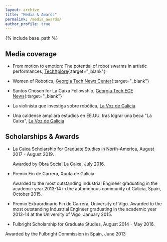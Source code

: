 ```yaml
---
layout: archive
title: "Media & Awards"
permalink: /media_awards/
author_profile: true
---
```


{% include base_path %}

Media coverage
---

* From motion to emotion: The potential of robot swarms in artistic performances, [TechXplore](https://techxplore.com/news/2019-04-motion-emotion-potential-robot-swarms.html){:target="_blank"}

* Women of Robotics, [Georgia Tech News Center](https://www.news.gatech.edu/features/women-robotics){:target="_blank"}

* Santos Chosen for La Caixa Fellowship, [Georgia Tech ECE News](https://www.ece.gatech.edu/news/592604/santos-chosen-la-caixa-fellowship){:target="_blank"}

* La violinista que investiga sobre robótica, [La Voz de Galicia](https://www.lavozdegalicia.es/noticia/pontevedra/2017/06/06/violinista-investiga-sobre-robotica/0003_201706P6C12991.htm)

* Una caldense ampliará estudios en EE.UU. tras lograr una beca "La Caixa", [La Voz de Galicia](https://www.lavozdegalicia.es/noticia/pontevedra/2017/05/25/caldense-ampliara-estudios-eeuu-tras-lograr-beca-caixa/0003_201705P25C6993.htm)


Scholarships & Awards
---

* La Caixa Scholarship for Graduate Studies in North-America, August 2017 - August 2019. 

     Awarded by Obra Social La Caixa, July 2016.

* Premio Fin de Carrera, Xunta de Galicia.

  Awarded to the most outstanding Industrial Engineer graduating in the academic year 2013-14 in the automonous community of Galicia, Spain, October 2015.

* Premio Extraordinario Fin de Carrera, University of Vigo.
Awarded to the most outstanding Industrial Engineer graduating in the academic year 2013-14 at the University of Vigo, January 2015.

* Fulbright Scholarship for Graduate Studies, August 2014 - May 2016.

Awarded by the Fulbright Commission in Spain, June 2013
